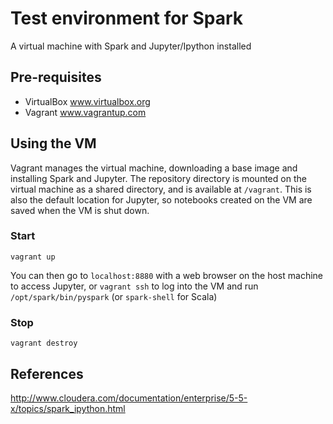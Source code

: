 Test environment for Spark
==========================

A virtual machine with Spark and Jupyter/Ipython installed

## Pre-requisites

 * VirtualBox www.virtualbox.org
 * Vagrant www.vagrantup.com

## Using the VM

Vagrant manages the virtual machine, downloading a base image and installing
Spark and Jupyter. The repository directory is mounted on the virtual machine
as a shared directory, and is available at `/vagrant`. This is also the default
location for Jupyter, so notebooks created on the VM are saved when the VM is
shut down.

### Start

    vagrant up

You can then go to `localhost:8880` with a web browser on the host machine to
access Jupyter, or `vagrant ssh` to log into the VM and run
`/opt/spark/bin/pyspark` (or `spark-shell` for Scala)

### Stop

    vagrant destroy

## References

http://www.cloudera.com/documentation/enterprise/5-5-x/topics/spark_ipython.html
